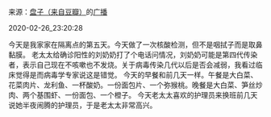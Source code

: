 来源：[盘子（来自豆瓣）](https://www.douban.com/people/zhaoxun69/)的[广播](https://www.douban.com/people/zhaoxun69/status/2835141704/)


2020-02-26_23:20:28


今天是我家家在隔离点的第五天。今天做了一次核酸检测，但不是咽拭子而是取鼻黏膜。
老太太给确诊阳性的刘奶奶打了个电话问情况，刘奶奶可能是第四代传染者，表示自己现在不咳嗽也不发烧。关于病毒传染几代以后是否会减弱，我看过临床觉得是而病毒学专家说这是错觉。
今天的早餐和前几天一样。午餐是大白菜、花菜肉片、龙利鱼、一杯酸奶。一份面包片、一个弥猴桃。晚餐是大白菜、笋丝炒肉、两个基围虾、一份面包、一个橙子。
今天老太太喜欢的护理员来换班前几天说她半夜闹腾的护理员，于是老太太非常高兴。
